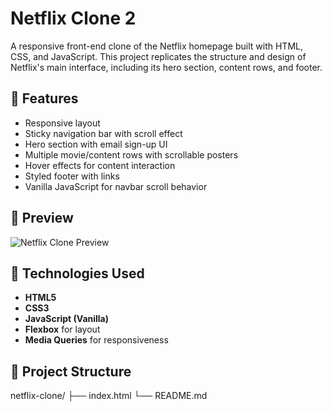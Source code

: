 # Netflix Clone 2

A responsive front-end clone of the Netflix homepage built with HTML, CSS, and JavaScript. This project replicates the structure and design of Netflix's main interface, including its hero section, content rows, and footer.

## 🚀 Features

- Responsive layout
- Sticky navigation bar with scroll effect
- Hero section with email sign-up UI
- Multiple movie/content rows with scrollable posters
- Hover effects for content interaction
- Styled footer with links
- Vanilla JavaScript for navbar scroll behavior

## 📸 Preview

![Netflix Clone Preview](https://assets.nflxext.com/ffe/siteui/vlv3/9d3533b2-0e2b-40b2-95e0-ecd7979cc88b/a3873901-5b7c-46eb-b9fa-12fea5197bd3/IN-en-20240311-popsignuptwoweeks-perspective_alpha_website_large.jpg)

## 🧰 Technologies Used

- **HTML5**
- **CSS3**
- **JavaScript (Vanilla)**
- **Flexbox** for layout
- **Media Queries** for responsiveness

## 📂 Project Structure
netflix-clone/
├── index.html
└── README.md

